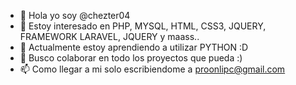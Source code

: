 - 👋 Hola yo soy @chezter04
- 👀 Estoy interesado en PHP, MYSQL, HTML, CSS3, JQUERY, FRAMEWORK LARAVEL, JQUERY y maass..
- 🌱 Actualmente estoy aprendiendo a utilizar PYTHON :D
- 💞️ Busco colaborar en todo los proyectos que pueda :)
- 📫 Como llegar a mi solo escribiendome a proonlipc@gmail.com

<!---
chezter04/chezter04es un repositorio ✨ especial ✨ porque su `README.md` (este archivo) aparece en su perfil de GitHub.
Puede hacer clic en el enlace Vista previa para ver los cambios.
--->
